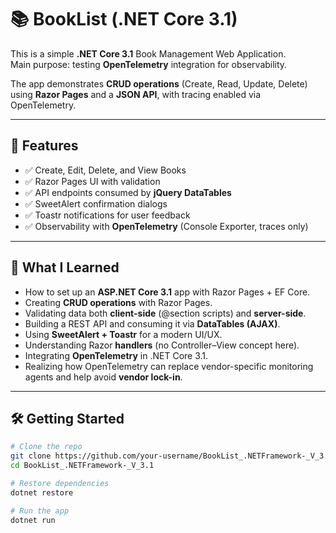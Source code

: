 ﻿# 📚 BookList (.NET Core 3.1)

This is a simple **.NET Core 3.1** Book Management Web Application.  
Main purpose: testing **OpenTelemetry** integration for observability.  

The app demonstrates **CRUD operations** (Create, Read, Update, Delete) using **Razor Pages** and a **JSON API**, with tracing enabled via OpenTelemetry.

---

## 🚀 Features

- ✅ Create, Edit, Delete, and View Books  
- ✅ Razor Pages UI with validation  
- ✅ API endpoints consumed by **jQuery DataTables**  
- ✅ SweetAlert confirmation dialogs  
- ✅ Toastr notifications for user feedback  
- ✅ Observability with **OpenTelemetry** (Console Exporter, traces only)  

---

## 🎯 What I Learned

- How to set up an **ASP.NET Core 3.1** app with Razor Pages + EF Core.  
- Creating **CRUD operations** with Razor Pages.  
- Validating data both **client-side** (@section scripts) and **server-side**.  
- Building a REST API and consuming it via **DataTables (AJAX)**.  
- Using **SweetAlert + Toastr** for a modern UI/UX.  
- Understanding Razor **handlers** (no Controller–View concept here).  
- Integrating **OpenTelemetry** in .NET Core 3.1.  
- Realizing how OpenTelemetry can replace vendor-specific monitoring agents and help avoid **vendor lock-in**.  

---

## 🛠️ Getting Started

```bash
# Clone the repo
git clone https://github.com/your-username/BookList_.NETFramework-_V_3.1.git
cd BookList_.NETFramework-_V_3.1

# Restore dependencies
dotnet restore

# Run the app
dotnet run
```


